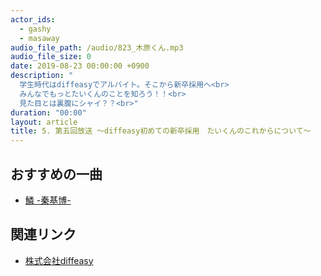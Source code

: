 ```yaml
---
actor_ids:
  - gashy
  - masaway
audio_file_path: /audio/823_木原くん.mp3
audio_file_size: 0
date: 2019-08-23 00:00:00 +0900
description: "
  学生時代はdiffeasyでアルバイト。そこから新卒採用へ<br>
  みんなでもっとたいくんのことを知ろう！！<br>
  見た目とは裏腹にシャイ？？<br>"
duration: "00:00"
layout: article
title: 5. 第五回放送 〜diffeasy初めての新卒採用　たいくんのこれからについて〜
---
```


## おすすめの一曲
- [鱗 -秦基博-](https://www.youtube.com/watch?v=AN5Mh59KUsE)

## 関連リンク

- [株式会社diffeasy](https://diffeasy.com/)
